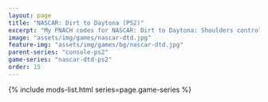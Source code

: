 ```yaml
---
layout: page
title: "NASCAR: Dirt to Daytona (PS2)"
excerpt: "My PNACH codes for NASCAR: Dirt to Daytona: Shoulders control mapping, Camera controls, Extended birth date range."
image: "assets/img/games/nascar-dtd.jpg"
feature-img: "assets/img/games/bg/nascar-dtd.jpg"
parent-series: "console-ps2"
game-series: "nascar-dtd-ps2"
order: 15
---
```


{% include mods-list.html series=page.game-series %}
